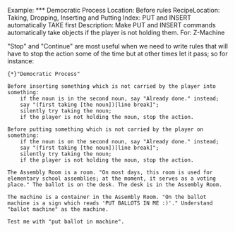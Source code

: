 Example: *** Democratic Process
Location: Before rules
RecipeLocation: Taking, Dropping, Inserting and Putting
Index: PUT and INSERT automatically TAKE first
Description: Make PUT and INSERT commands automatically take objects if the player is not holding them.
For: Z-Machine

  
"Stop" and "Continue" are most useful when we need to write rules that will have to stop the action some of the time but at other times let it pass; so for instance:

  

``` inform7
{*}"Democratic Process"

Before inserting something which is not carried by the player into something:
	if the noun is in the second noun, say "Already done." instead;
	say "(first taking [the noun])[line break]";
	silently try taking the noun;
	if the player is not holding the noun, stop the action.

Before putting something which is not carried by the player on something:
	if the noun is on the second noun, say "Already done." instead;
	say "(first taking [the noun])[line break]";
	silently try taking the noun;
	if the player is not holding the noun, stop the action.

The Assembly Room is a room. "On most days, this room is used for elementary school assemblies; at the moment, it serves as a voting place." The ballot is on the desk. The desk is in the Assembly Room.

The machine is a container in the Assembly Room. "On the ballot machine is a sign which reads 'PUT BALLOTS IN ME :)'." Understand "ballot machine" as the machine.

Test me with "put ballot in machine".
```

